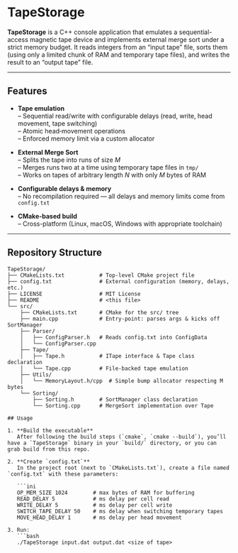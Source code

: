 # TapeStorage

**TapeStorage** is a C++ console application that emulates a sequential-access magnetic tape device and implements external merge sort under a strict memory budget. It reads integers from an “input tape” file, sorts them (using only a limited chunk of RAM and temporary tape files), and writes the result to an “output tape” file.

---

## Features

- **Tape emulation**  
  – Sequential read/write with configurable delays (read, write, head movement, tape switching)  
  – Atomic head‐movement operations  
  – Enforced memory limit via a custom allocator  

- **External Merge Sort**  
  – Splits the tape into runs of size _M_  
  – Merges runs two at a time using temporary tape files in `tmp/`  
  – Works on tapes of arbitrary length _N_ with only _M_ bytes of RAM  

- **Configurable delays & memory**  
  – No recompilation required — all delays and memory limits come from `config.txt`  

- **CMake-based build**  
  – Cross-platform (Linux, macOS, Windows with appropriate toolchain)  

---

## Repository Structure

```text
TapeStorage/
├── CMakeLists.txt           # Top-level CMake project file
├── config.txt               # External configuration (memory, delays, etc.)
├── LICENSE                  # MIT License
├── README                   # <this file>
└── src/
    ├── CMakeLists.txt       # CMake for the src/ tree
    ├── main.cpp             # Entry-point: parses args & kicks off SortManager
    ├── Parser/
    │   ├── ConfigParser.h   # Reads config.txt into ConfigData
    │   └── ConfigParser.cpp
    ├── Tape/
    │   ├── Tape.h           # ITape interface & Tape class declaration
    │   └── Tape.cpp         # File-backed tape emulation
    ├── Utils/
    │   └── MemoryLayout.h/cpp  # Simple bump allocator respecting M bytes
    └── Sorting/
        ├── Sorting.h        # SortManager class declaration
        └── Sorting.cpp      # MergeSort implementation over Tape

## Usage

1. **Build the executable**  
   After following the build steps (`cmake`, `cmake --build`), you’ll have a `TapeStorage` binary in your `build/` directory, or you can grab build from this repo.

2. **Create `config.txt`**  
   In the project root (next to `CMakeLists.txt`), create a file named `config.txt` with these parameters:

   ```ini
   OP_MEM_SIZE 1024        # max bytes of RAM for buffering
   READ_DELAY 5            # ms delay per cell read
   WRITE_DELAY 5           # ms delay per cell write
   SWITCH_TAPE_DELAY 50    # ms delay when switching temporary tapes
   MOVE_HEAD_DELAY 1       # ms delay per head movement

3. Run:
   ```bash
   ./TapeStorage input.dat output.dat <size of tape>
